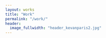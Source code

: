 ```yaml
---
layout: works
title: "Work"
permalink: "/work/"
header:
  image_fullwidth: "header_kevanparis2.jpg"
---
```

